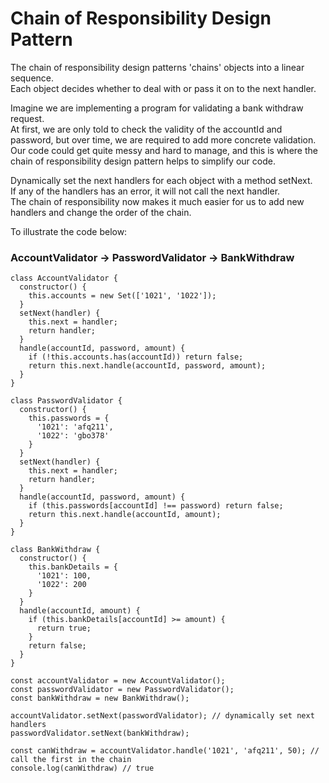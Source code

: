 # Chain of Responsibility Design Pattern

The chain of responsibility design patterns 'chains' objects into a linear sequence.  
Each object decides whether to deal with or pass it on to the next handler.  

Imagine we are implementing a program for validating a bank withdraw request.  
At first, we are only told to check the validity of the accountId and password, but over time, we are required to add more concrete validation.    
Our code could get quite messy and hard to manage, and this is where the chain of responsibility design pattern helps to simplify our code.    

Dynamically set the next handlers for each object with a method setNext.  
If any of the handlers has an error, it will not call the next handler.  
The chain of responsibility now makes it much easier for us to add new handlers and change the order of the chain.  

To illustrate the code below:  
### AccountValidator -> PasswordValidator -> BankWithdraw  

```
class AccountValidator {
  constructor() {
    this.accounts = new Set(['1021', '1022']);
  }
  setNext(handler) {
    this.next = handler;
    return handler;
  }
  handle(accountId, password, amount) {
    if (!this.accounts.has(accountId)) return false;
    return this.next.handle(accountId, password, amount);
  }
}

class PasswordValidator {
  constructor() {
    this.passwords = {
      '1021': 'afq211',
      '1022': 'gbo378'
    }
  }
  setNext(handler) {
    this.next = handler;
    return handler;
  }
  handle(accountId, password, amount) {
    if (this.passwords[accountId] !== password) return false;
    return this.next.handle(accountId, amount);
  }
}

class BankWithdraw {
  constructor() {
    this.bankDetails = {
      '1021': 100,
      '1022': 200
    }
  }
  handle(accountId, amount) {
    if (this.bankDetails[accountId] >= amount) {
      return true;
    }
    return false;
  }
}

const accountValidator = new AccountValidator();
const passwordValidator = new PasswordValidator();
const bankWithdraw = new BankWithdraw();

accountValidator.setNext(passwordValidator); // dynamically set next handlers
passwordValidator.setNext(bankWithdraw);

const canWithdraw = accountValidator.handle('1021', 'afq211', 50); // call the first in the chain
console.log(canWithdraw) // true
```